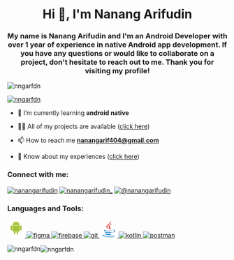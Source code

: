 <h1 align="center">Hi 👋, I'm Nanang Arifudin</h1>
<h3 align="center">My name is Nanang Arifudin and I'm an Android Developer with over 1 year of experience in native Android app development. If you have any questions or would like to collaborate on a project, don't hesitate to reach out to me. Thank you for visiting my profile!</h3>

<p align="left"> <img src="https://komarev.com/ghpvc/?username=nngarfdn&label=Profile%20views&color=0e75b6&style=flat" alt="nngarfdn" /> </p>

<p align="left"> <a href="https://github.com/ryo-ma/github-profile-trophy&theme=dracula"><img src="https://github-profile-trophy.vercel.app/?username=nngarfdn" alt="nngarfdn" /></a> </p>

- 🌱 I’m currently learning **android native**

- 👨‍💻 All of my projects are available ([click here](https://nngarfdn.github.io/profile/))

- 📫 How to reach me **nanangarif404@gmail.com**

- 📄 Know about my experiences ([click here](https://nngarfdn.github.io/profile/))

<h3 align="left">Connect with me:</h3>
<p align="left">
<a href="https://linkedin.com/in/nanangarifudin" target="blank"><img align="center" src="https://raw.githubusercontent.com/rahuldkjain/github-profile-readme-generator/master/src/images/icons/Social/linked-in-alt.svg" alt="nanangarifudin" height="30" width="40" /></a>
<a href="https://instagram.com/nanangarifudin_" target="blank"><img align="center" src="https://raw.githubusercontent.com/rahuldkjain/github-profile-readme-generator/master/src/images/icons/Social/instagram.svg" alt="nanangarifudin_" height="30" width="40" /></a>
<a href="https://medium.com/@nanangarifudin" target="blank"><img align="center" src="https://raw.githubusercontent.com/rahuldkjain/github-profile-readme-generator/master/src/images/icons/Social/medium.svg" alt="@nanangarifudin" height="30" width="40" /></a>
</p>

<h3 align="left">Languages and Tools:</h3>
<p align="left"> <a href="https://developer.android.com" target="_blank" rel="noreferrer"> <img src="https://raw.githubusercontent.com/devicons/devicon/master/icons/android/android-original-wordmark.svg" alt="android" width="40" height="40"/> </a> <a href="https://www.figma.com/" target="_blank" rel="noreferrer"> <img src="https://www.vectorlogo.zone/logos/figma/figma-icon.svg" alt="figma" width="40" height="40"/> </a> <a href="https://firebase.google.com/" target="_blank" rel="noreferrer"> <img src="https://www.vectorlogo.zone/logos/firebase/firebase-icon.svg" alt="firebase" width="40" height="40"/> </a> <a href="https://git-scm.com/" target="_blank" rel="noreferrer"> <img src="https://www.vectorlogo.zone/logos/git-scm/git-scm-icon.svg" alt="git" width="40" height="40"/> </a> <a href="https://www.java.com" target="_blank" rel="noreferrer"> <img src="https://raw.githubusercontent.com/devicons/devicon/master/icons/java/java-original.svg" alt="java" width="40" height="40"/> </a> <a href="https://kotlinlang.org" target="_blank" rel="noreferrer"> <img src="https://www.vectorlogo.zone/logos/kotlinlang/kotlinlang-icon.svg" alt="kotlin" width="40" height="40"/> </a> <a href="https://postman.com" target="_blank" rel="noreferrer"> <img src="https://www.vectorlogo.zone/logos/getpostman/getpostman-icon.svg" alt="postman" width="40" height="40"/> </a> </p>

<p><img align="left" src="https://github-readme-stats.vercel.app/api/top-langs?username=nngarfdn&show_icons=true&locale=en&layout=compact" alt="nngarfdn" /></p>

<!-- <p>&nbsp;<img align="center" src="https://github-readme-stats.vercel.app/api?username=nngarfdn&show_icons=true&locale=en" alt="nngarfdn" /></p> -->

<p><img align="center" src="https://github-readme-streak-stats.herokuapp.com/?user=nngarfdn&" alt="nngarfdn" /></p>
